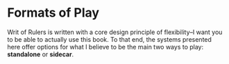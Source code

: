 # Formats of Play

Writ of Rulers is written with a core design principle of flexibility–I want you to be able to actually use this book. To that end, the systems presented here offer options for what I believe to be the main two ways to play: **standalone** or **sidecar**.